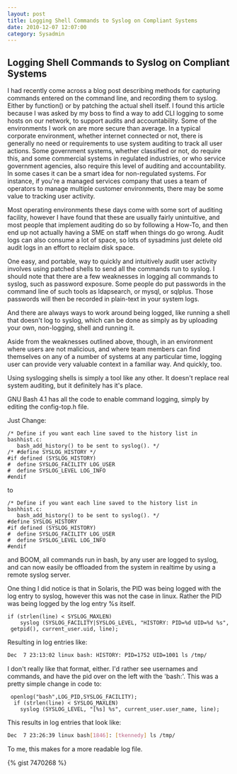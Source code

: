 ```yaml
---
layout: post
title: Logging Shell Commands to Syslog on Compliant Systems
date: 2010-12-07 12:07:00
category: Sysadmin
---
```


## Logging Shell Commands to Syslog on Compliant Systems

I had recently come across a blog post describing methods for capturing commands entered on the command line, and recording them to syslog.  Either by function() or by patching the actual shell itself.   I found this article because I was asked by my boss to find a way to add CLI logging to some hosts on our network, to support audits and accountability.
Some of the environments I work on are more secure than average.  In a typical corporate environment, whether internet connected or not, there is generally no need or requirements to use system auditing to track all user actions.  Some government systems, whether classified or not, do require this, and some commercial systems in regulated industries, or who service government agencies, also require this level of auditing and accountability.  In some cases it can be a smart idea for non-regulated systems.  For instance, if you're a managed services company that uses a team of operators to manage multiple customer environments, there may be some value to tracking user activity.

Most operating environments these days come with some sort of auditing facility, however I have found that these are usually fairly unintuitive, and most people that implement auditing do so by following a How-To, and then end up not actually having a SME on staff when things do go wrong.  Audit logs can also consume a lot of space, so lots of sysadmins just delete old audit logs in an effort to reclaim disk space.

One easy, and portable, way to quickly and intuitively audit user activity involves using patched shells to send all the commands run to syslog.  I should note that there are a few weaknesses in logging all commands to syslog, such as password exposure.  Some people do put passwords in the command line of such tools as ldapsearch, or mysql, or sqlplus.  Those passwords will then be recorded in plain-text in your system logs.

And there are always ways to work around being logged, like running a shell that doesn't log to syslog, which can be done as simply as by uploading your own, non-logging, shell and running it.

Aside from the weaknesses outlined above, though, in an environment where users are not malicious, and where team members can find themselves on any of a number of systems at any particular time, logging user can provide very valuable context in a familiar way.  And quickly, too.

Using syslogging shells is simply a tool like any other.  It doesn't replace real system auditing, but it definitely has it's place.

GNU Bash 4.1 has all the code to enable command logging, simply by editing the config-top.h file.

Just Change:

```
/* Define if you want each line saved to the history list in bashhist.c:
   bash_add_history() to be sent to syslog(). */
/* #define SYSLOG_HISTORY */ 
#if defined (SYSLOG_HISTORY)
#  define SYSLOG_FACILITY LOG_USER
#  define SYSLOG_LEVEL LOG_INFO
#endif
```

to

```
/* Define if you want each line saved to the history list in bashhist.c:
   bash_add_history() to be sent to syslog(). */
#define SYSLOG_HISTORY 
#if defined (SYSLOG_HISTORY)
#  define SYSLOG_FACILITY LOG_USER
#  define SYSLOG_LEVEL LOG_INFO
#endif
```

and BOOM, all commands run in bash, by any user are logged to syslog, and can now easily be offloaded from the system in realtime by using a remote syslog server.

One thing I did notice is that in Solaris, the PID was being logged with the log entry to syslog, however this was not the case in linux.  Rather the PID was being logged by the log entry %s itself.
```
if (strlen(line) < SYSLOG_MAXLEN)
    syslog (SYSLOG_FACILITY|SYSLOG_LEVEL, "HISTORY: PID=%d UID=%d %s", 
 getpid(), current_user.uid, line);
```

Resulting in log entries like:
```bash
Dec  7 23:13:02 linux bash: HISTORY: PID=1752 UID=1001 ls /tmp/
```

I don't really like that format, either. I'd rather see usernames and commands, and have the pid over on the left with the 'bash:'. This was a pretty simple change in code to:
```
 openlog("bash",LOG_PID,SYSLOG_FACILITY);
  if (strlen(line) < SYSLOG_MAXLEN)
    syslog (SYSLOG_LEVEL, "[%s] %s", current_user.user_name, line);
```
This results in log entries that look like:
```bash
Dec  7 23:26:39 linux bash[1846]: [tkennedy] ls /tmp/
```

To me, this makes for a more readable log file.

{% gist 7470268 %}
